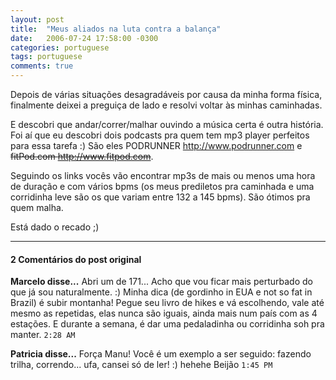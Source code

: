 ```yaml
---
layout: post
title:  "Meus aliados na luta contra a balança"
date:   2006-07-24 17:58:00 -0300
categories: portuguese
tags: portuguese
comments: true
---
```


Depois de várias situações desagradáveis por causa da minha forma física, finalmente deixei a preguiça de lado e resolvi voltar às minhas caminhadas.

E descobri que andar/correr/malhar ouvindo a música certa é outra história. Foi aí que eu descobri dois podcasts pra quem tem mp3 player perfeitos para essa tarefa :) 
São eles PODRUNNER <http://www.podrunner.com> e ~~fitPod.com <http://www.fitpod.com>~~.

Seguindo os links vocês vão encontrar mp3s de mais ou menos uma hora de duração e com vários bpms (os meus prediletos pra caminhada e uma corridinha leve são os que variam entre 132 a 145 bpms). São ótimos pra quem malha.

Está dado o recado ;)

---

#### 2 Comentários do post original

**Marcelo disse...**
Abri um de 171... Acho que vou ficar mais perturbado do que já sou naturalmente. :) 
Minha dica (de gordinho in EUA e not so fat in Brazil) é subir montanha! Pegue seu livro de hikes e vá escolhendo, vale até mesmo as repetidas, elas nunca são iguais, ainda mais num país com as 4 estações. 
E durante a semana, é dar uma pedaladinha ou corridinha soh pra manter. `2:28 AM`  

**Patricia disse...**
Força Manu! Você é um exemplo a ser seguido: fazendo trilha, correndo... ufa, cansei só de ler! :) hehehe
Beijão `1:45 PM`  
